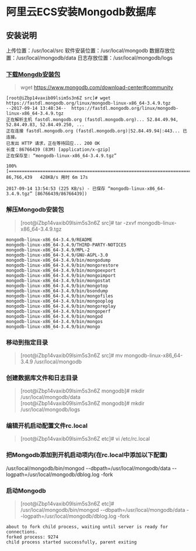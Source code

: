 # 阿里云ECS安装Mongodb数据库

## 安装说明
上传位置：/usr/local/src
软件安装位置：/usr/local/mongodb 
数据存放位置：/usr/local/mongodb/data 
日志存放位置：/usr/local/mongodb/logs

### [下载Mongdb安装包](https://www.mongodb.com/download-center#community)
> wget https://www.mongodb.com/download-center#community  

```
[root@iZbp14vaxib09lsim5s3n6Z src]# wget https://fastdl.mongodb.org/linux/mongodb-linux-x86_64-3.4.9.tgz
--2017-09-14 13:48:34--  https://fastdl.mongodb.org/linux/mongodb-linux-x86_64-3.4.9.tgz
正在解析主机 fastdl.mongodb.org (fastdl.mongodb.org)... 52.84.49.94, 52.84.49.83, 52.84.49.250, ...
正在连接 fastdl.mongodb.org (fastdl.mongodb.org)|52.84.49.94|:443... 已连接。
已发出 HTTP 请求，正在等待回应... 200 OK
长度：86766439 (83M) [application/x-gzip]
正在保存至: “mongodb-linux-x86_64-3.4.9.tgz”

100%[==============================================================================>] 86,766,439   428KB/s 用时 6m 17s 

2017-09-14 13:54:53 (225 KB/s) - 已保存 “mongodb-linux-x86_64-3.4.9.tgz” [86766439/86766439])
```

### 解压Mongodb安装包
> [root@iZbp14vaxib09lsim5s3n6Z src]# tar -zxvf mongodb-linux-x86_64-3.4.9.tgz   

```
mongodb-linux-x86_64-3.4.9/README
mongodb-linux-x86_64-3.4.9/THIRD-PARTY-NOTICES
mongodb-linux-x86_64-3.4.9/MPL-2
mongodb-linux-x86_64-3.4.9/GNU-AGPL-3.0
mongodb-linux-x86_64-3.4.9/bin/mongodump
mongodb-linux-x86_64-3.4.9/bin/mongorestore
mongodb-linux-x86_64-3.4.9/bin/mongoexport
mongodb-linux-x86_64-3.4.9/bin/mongoimport
mongodb-linux-x86_64-3.4.9/bin/mongostat
mongodb-linux-x86_64-3.4.9/bin/mongotop
mongodb-linux-x86_64-3.4.9/bin/bsondump
mongodb-linux-x86_64-3.4.9/bin/mongofiles
mongodb-linux-x86_64-3.4.9/bin/mongooplog
mongodb-linux-x86_64-3.4.9/bin/mongoreplay
mongodb-linux-x86_64-3.4.9/bin/mongoperf
mongodb-linux-x86_64-3.4.9/bin/mongod
mongodb-linux-x86_64-3.4.9/bin/mongos
mongodb-linux-x86_64-3.4.9/bin/mongo
```

### 移动到指定目录
> [root@iZbp14vaxib09lsim5s3n6Z src]# mv mongodb-linux-x86_64-3.4.9 /usr/local/mongodb

### 创建数据库文件和日志目录
> [root@iZbp14vaxib09lsim5s3n6Z mongodb]# mkdir /usr/local/mongodb/data  
> [root@iZbp14vaxib09lsim5s3n6Z mongodb]# mkdir /usr/local/mongodb/logs  

### 编辑开机启动配置文件rc.local
> [root@iZbp14vaxib09lsim5s3n6Z etc]# vi /etc/rc.local  

### 把Mongodb添加到开机启动项内(在rc.local中添加以下配置)
/usr/local/mongodb/bin/mongod --dbpath=/usr/local/mongodb/data --logpath=/usr/local/mongodb/dblog.log -fork

### 启动Mongodb
> [root@iZbp14vaxib09lsim5s3n6Z etc]# /usr/local/mongodb/bin/mongod --dbpath=/usr/local/mongodb/data --logpath=/usr/local/mongodb/dblog.log -fork  

```
about to fork child process, waiting until server is ready for connections.
forked process: 9274
child process started successfully, parent exiting
```
